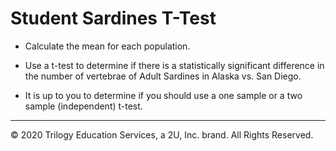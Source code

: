 # Student Sardines T-Test

* Calculate the mean for each population.

* Use a t-test to determine if there is a statistically significant difference in the number of vertebrae of Adult Sardines in Alaska vs. San Diego.

* It is up to you to determine if you should use a one sample or a two sample (independent) t-test.

- - -

© 2020 Trilogy Education Services, a 2U, Inc. brand.  All Rights Reserved.

